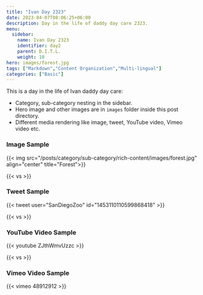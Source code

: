 ```yaml
---
title: "Ivan Day 2323"
date: 2023-04-07T08:06:25+06:00
description: Day in the life of daddy day care 2323.
menu:
  sidebar:
    name: Ivan Day 2323
    identifier: day2
    parent: D.I.T.L.
    weight: 10
hero: images/forest.jpg
tags: ["Markdown","Content Organization","Multi-lingual"]
categories: ["Basic"]
---
```


This is a day in the life of Ivan daddy day care:

- Category, sub-category nesting in the sidebar.
- Hero image and other images are in `images` folder inside this post directory.
- Different media rendering like image, tweet, YouTube video, Vimeo video etc.

### Image Sample

{{< img src="/posts/category/sub-category/rich-content/images/forest.jpg" align="center" title="Forest">}}

{{< vs >}}

### Tweet Sample

{{< tweet user="SanDiegoZoo" id="1453110110599868418" >}}

{{< vs >}}

### YouTube Video Sample

{{< youtube ZJthWmvUzzc >}}

{{< vs >}}

### Vimeo Video Sample

{{< vimeo 48912912 >}}
